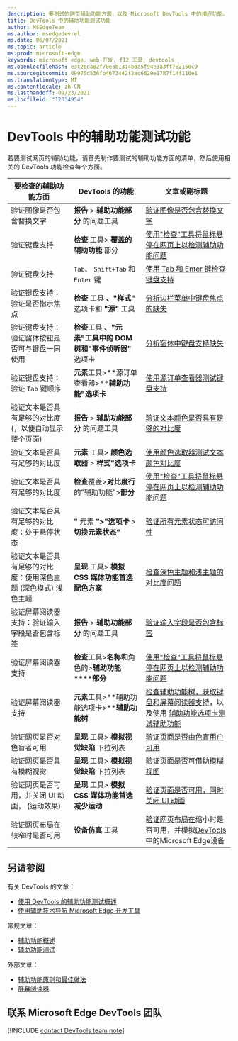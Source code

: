 ```yaml
---
description: 要测试的网页辅助功能方面，以及 Microsoft DevTools 中的相应功能。
title: DevTools 中的辅助功能测试功能
author: MSEdgeTeam
ms.author: msedgedevrel
ms.date: 06/07/2021
ms.topic: article
ms.prod: microsoft-edge
keywords: microsoft edge, web 开发, f12 工具, devtools
ms.openlocfilehash: e3c2bda82f70eab1314bda5f94e3a3ff702150c9
ms.sourcegitcommit: 09975d536fb4673442f2ac6629e1787f14f110e1
ms.translationtype: MT
ms.contentlocale: zh-CN
ms.lasthandoff: 09/23/2021
ms.locfileid: "12034954"
---
```

# <a name="accessibility-testing-features-in-devtools"></a>DevTools 中的辅助功能测试功能

若要测试网页的辅助功能，请首先制作要测试的辅助功能方面的清单，然后使用相关的 DevTools 功能检查每个方面。

| 要检查的辅助功能方面 | DevTools 的功能 | 文章或副标题 |
|---|---|---|
| 验证图像是否包含替换文字 | **报告** > **辅助功能部分** 的问题工具 | [验证图像是否包含替换文字](test-issues-tool.md#verify-that-images-have-alt-text) |
| 验证键盘支持 | **检查** 工具> **覆盖的辅助功能** 部分 | [使用"检查"工具将鼠标悬停在网页上以检测辅助功能问题](test-inspect-tool.md) |
| 验证键盘支持 | `Tab`、 `Shift+Tab` 和 `Enter` 键 | [使用 Tab 和 Enter 键检查键盘支持](test-tab-enter-keys.md) |
| 验证键盘支持：验证是否指示焦点 | **检查** 工具 **、"样式"** 选项卡和 **"源"** 工具 | [分析边栏菜单中键盘焦点的缺失](test-analyze-no-focus-indicator.md) |
| 验证键盘支持：验证窗体按钮是否可与键盘一同使用 | **检查**工具 **、"元素"工具中的 DOM****树和****"事件侦听器"** 选项卡 | [分析窗体中键盘支持缺失](test-analyze-no-keyboard-support.md) |
| 验证键盘支持：验证 `Tab` 键顺序 | **元素**工具>**源订单查看器>****辅助功能"选项卡** | [使用源订单查看器测试键盘支持](test-tab-key-source-order-viewer.md) |
| 验证文本是否具有足够的对比度 (，以便自动显示整个页面)  | **报告** > **辅助功能部分** 的问题工具 | [验证文本颜色是否具有足够的对比度](test-issues-tool.md#verify-that-text-colors-have-enough-contrast) |
| 验证文本是否具有足够的对比度 | **元素** 工具> **颜色选取器** > **样式"选项卡** | [使用颜色选取器测试文本颜色对比度](color-picker.md) |
| 验证文本是否具有足够的对比度 | **检查**覆盖>**对比度行**的"辅助功能">**部分** | [使用"检查"工具将鼠标悬停在网页上以检测辅助功能问题](test-inspect-tool.md) |
| 验证文本是否具有足够的对比度：处于悬停状态 | **"** 元素 **">"选项卡** > **切换元素状态"** | [验证所有元素状态可访问性](test-inspect-states.md) |
| 验证文本是否具有足够的对比度：使用深色主题 (深色模式) 浅色主题 | **呈现** 工具> **模拟 CSS 媒体功能首选配色方案** | [检查深色主题和浅主题的对比度问题](test-dark-mode.md) |
| 验证屏幕阅读器支持：验证输入字段是否包含标签 | **报告** > **辅助功能部分** 的问题工具 | [验证输入字段是否包含标签](test-issues-tool.md#verify-that-input-fields-have-labels) |
| 验证屏幕阅读器支持 | **检查**工具>**名称和**角色的>**辅助功能****部分** | [使用"检查"工具将鼠标悬停在网页上以检测辅助功能问题](test-inspect-tool.md) |
| 验证屏幕阅读器支持 | **元素**工具>**辅助功能选项卡>****辅助功能树** | [检查辅助功能树，获取键盘和屏幕阅读器支持](test-accessibility-tree.md)，以及使用 [辅助功能选项卡测试辅助功能](accessibility-tab.md) |
| 验证网页是否对色盲者可用 | **呈现** 工具> **模拟视觉缺陷** 下拉列表 | [验证页面是否由色盲用户可用](test-color-blindness.md) |
| 验证网页是否具有模糊视觉 | **呈现** 工具> **模拟视觉缺陷** 下拉列表 | [验证页面是否可借助模糊视图](test-blurred-vision.md) |
| 验证网页是否可用，并关闭 UI 动画， (运动效果)  | **呈现** 工具> **模拟 CSS 媒体功能首选减少运动** | [验证页面是否可用，同时关闭 UI 动画](test-reduced-ui-motion.md) |
| 验证网页布局在较窄时是否可用 | **设备仿真** 工具 | [验证网页布局在](accessibility-testing-in-devtools.md#verify-that-the-webpage-layout-is-usable-when-narrow)缩小时是否可用，并模拟[DevTools](../device-mode/index.md)中的Microsoft Edge设备 |


<!-- ====================================================================== -->
## <a name="see-also"></a>另请参阅

有关 DevTools 的文章：
*   [使用 DevTools 的辅助功能测试概述][DevtoolsAccessibilityAccessibilitytestingindevtools]
*   [使用辅助技术导航 Microsoft Edge 开发工具][DevtoolsAccessibilityNavigation]

常规文章：
*   [辅助功能概述][DevtoolsAccessibilityOverview]
*   [辅助功能测试][DevtoolsAccessibilityTest]

外部文章：
*   [辅助功能原则和最佳做法][MDNAccessibility]
*   [屏幕阅读器][MDNScreenReader]


<!-- ====================================================================== -->
## <a name="getting-in-touch-with-the-microsoft-edge-devtools-team"></a>联系 Microsoft Edge DevTools 团队

[!INCLUDE [contact DevTools team note](../includes/contact-devtools-team-note.md)]


<!-- ====================================================================== -->
<!-- links -->
[DevtoolsAccessibilityOverview]: ../../accessibility/index.md "辅助功能概述|Microsoft Docs"
[DevtoolsAccessibilityTest]: ../../accessibility/test.md "辅助功能测试|Microsoft Docs"
[DevtoolsAccessibilityAccessibilitytestingindevtools]: accessibility-testing-in-devtools.md "使用 DevTools 工具的辅助功能测试|Microsoft Docs"
[DevtoolsAccessibilityNavigation]: ./navigation.md "使用Microsoft Edge技术工具导航到 DevTools |Microsoft Docs"
<!-- external -->
[MDNAccessibility]: https://developer.mozilla.org/docs/Web/Accessibility "辅助功能 | MDN"
[MDNScreenReader]: https://developer.mozilla.org/docs/Glossary/Screen_reader "屏幕阅读器 | MDN"

